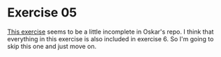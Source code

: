 # Exercise 05

[This exercise][1] seems to be a little incomplete in Oskar's repo. I think
that everything in this exercise is also included in exercise 6. So I'm going
to skip this one and just move on.

[1]: https://github.com/oskardudycz/EventSourcing.NodeJS/tree/main/workshops/introduction_to_event_sourcing/src/05_business_logic
